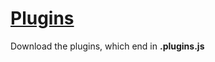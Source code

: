 # <a href="https://github.com/ll-Exanime-ll/BetterDiscord/tree/main/Plugins">Plugins</a>
<a>Download the plugins, which end in **.plugins.js**</a>

